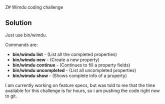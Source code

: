 Z# Wimdu coding challenge

## Solution

  Just use bin/wimdu.

  Commands are:

  * **bin/wimdu list** - (List all the completed properties)
  * **bin/wimdu new** - (Create a new property)
  * **bin/wimdu continue <id>** - (Continues to fill a property fields)
  * **bin/wimdu uncompleted** - (List all uncompleted properties)
  * **bin/wimdu show <id>** - (Shows complete info of a property)

I am currently working on feature specs, but was told to me that the time available for this challenge is for hours,
so i am pushing the code right now to git.